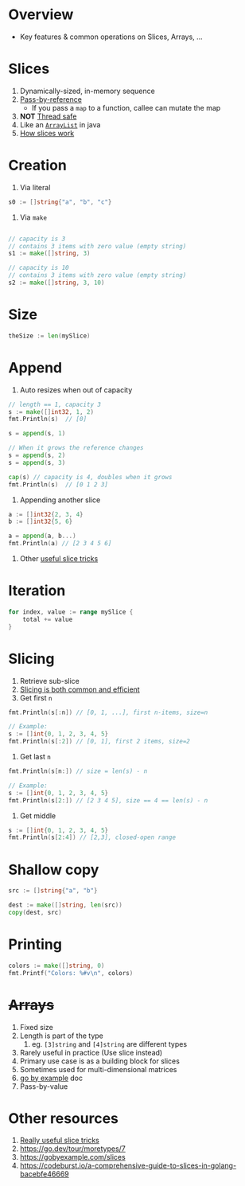 # Overview
- Key features & common operations on Slices, Arrays, ...


# Slices
1. Dynamically-sized, in-memory sequence
1. [Pass-by-reference](https://www.educative.io/edpresso/pass-by-value-vs-pass-by-reference)
    - If you pass a `map` to a function, callee can mutate the map
1. **NOT** [Thread safe](https://en.wikipedia.org/wiki/Thread_safety)
1. Like an [`ArrayList`](https://docs.oracle.com/en/java/javase/11/docs/api/java.base/java/util/ArrayList.html) in java
1. [How slices work](https://go.dev/blog/slices-intro)

# Creation
1. Via literal
```go
s0 := []string{"a", "b", "c"}
```
1. Via `make`
```go

// capacity is 3
// contains 3 items with zero value (empty string)
s1 := make([]string, 3)

// capacity is 10
// contains 3 items with zero value (empty string)
s2 := make([]string, 3, 10)
```

# Size
```go
theSize := len(mySlice)
```

# Append
1. Auto resizes when out of capacity
```go
// length == 1, capacity 3
s := make([]int32, 1, 2)
fmt.Println(s)  // [0]

s = append(s, 1)

// When it grows the reference changes
s = append(s, 2)
s = append(s, 3)

cap(s) // capacity is 4, doubles when it grows
fmt.Println(s)  // [0 1 2 3]
```
1. Appending another slice
```go
a := []int32{2, 3, 4}
b := []int32{5, 6}

a = append(a, b...)
fmt.Println(a) // [2 3 4 5 6]
```
1. Other [useful slice tricks](https://ueokande.github.io/go-slice-tricks/)


# Iteration
```go
for index, value := range mySlice {
    total += value
}
```


# Slicing
1. Retrieve sub-slice
1. [Slicing is both common and efficient](https://go.dev/blog/slices-intro)
1. Get first `n`
```go
fmt.Println(s[:n]) // [0, 1, ...], first n-items, size=n

// Example:
s := []int{0, 1, 2, 3, 4, 5}
fmt.Println(s[:2]) // [0, 1], first 2 items, size=2
```
1. Get last `n`
```go
fmt.Println(s[n:]) // size = len(s) - n

// Example:
s := []int{0, 1, 2, 3, 4, 5}
fmt.Println(s[2:]) // [2 3 4 5], size == 4 == len(s) - n
```
1. Get middle
```go
s := []int{0, 1, 2, 3, 4, 5}
fmt.Println(s[2:4]) // [2,3], closed-open range
```


# Shallow copy
```go
src := []string{"a", "b"}

dest := make([]string, len(src))
copy(dest, src)
```


# Printing
```go
colors := make([]string, 0)
fmt.Printf("Colors: %#v\n", colors)
```




# ~~Arrays~~
1. Fixed size
1. Length is part of the type
    1. eg. `[3]string` and `[4]string` are different types
1. Rarely useful in practice (Use slice instead)
1. Primary use case is as a building block for slices
1. Sometimes used for multi-dimensional matrices
1. [go by example](https://gobyexample.com/arrays) doc
1. Pass-by-value


# Other resources
1. [Really useful slice tricks](https://ueokande.github.io/go-slice-tricks/)
1. https://go.dev/tour/moretypes/7
1. https://gobyexample.com/slices
1. https://codeburst.io/a-comprehensive-guide-to-slices-in-golang-bacebfe46669